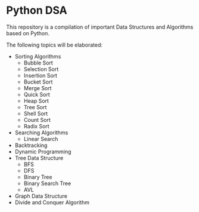 # Python DSA
This repository is a compilation of important Data Structures and Algorithms based on Python.

The following topics will be elaborated:
* Sorting Algorithms
  * Bubble Sort
  * Selection Sort
  * Insertion Sort
  * Bucket Sort
  * Merge Sort
  * Quick Sort
  * Heap Sort
  * Tree Sort
  * Shell Sort
  * Count Sort
  * Radix Sort
* Searching Algorithms
  * Linear Search
* Backtracking
* Dynamic Programming
* Tree Data Structure
  * BFS
  * DFS
  * Binary Tree
  * Binary Search Tree
  * AVL
* Graph Data Structure
* Divide and Conquer Algorithm
